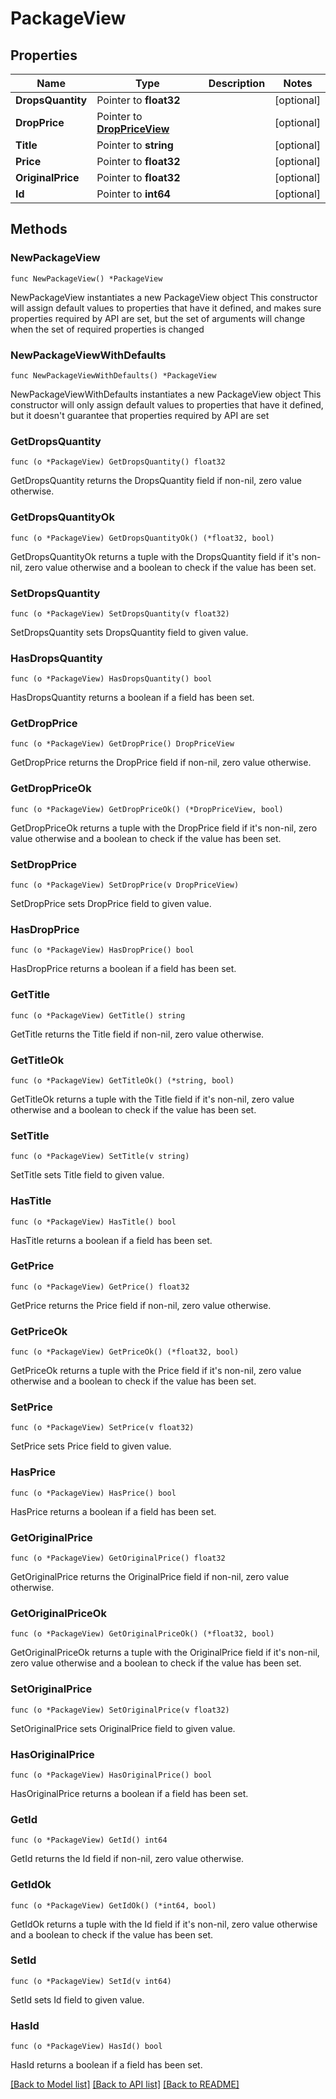 # PackageView

## Properties

Name | Type | Description | Notes
------------ | ------------- | ------------- | -------------
**DropsQuantity** | Pointer to **float32** |  | [optional] 
**DropPrice** | Pointer to [**DropPriceView**](DropPriceView.md) |  | [optional] 
**Title** | Pointer to **string** |  | [optional] 
**Price** | Pointer to **float32** |  | [optional] 
**OriginalPrice** | Pointer to **float32** |  | [optional] 
**Id** | Pointer to **int64** |  | [optional] 

## Methods

### NewPackageView

`func NewPackageView() *PackageView`

NewPackageView instantiates a new PackageView object
This constructor will assign default values to properties that have it defined,
and makes sure properties required by API are set, but the set of arguments
will change when the set of required properties is changed

### NewPackageViewWithDefaults

`func NewPackageViewWithDefaults() *PackageView`

NewPackageViewWithDefaults instantiates a new PackageView object
This constructor will only assign default values to properties that have it defined,
but it doesn't guarantee that properties required by API are set

### GetDropsQuantity

`func (o *PackageView) GetDropsQuantity() float32`

GetDropsQuantity returns the DropsQuantity field if non-nil, zero value otherwise.

### GetDropsQuantityOk

`func (o *PackageView) GetDropsQuantityOk() (*float32, bool)`

GetDropsQuantityOk returns a tuple with the DropsQuantity field if it's non-nil, zero value otherwise
and a boolean to check if the value has been set.

### SetDropsQuantity

`func (o *PackageView) SetDropsQuantity(v float32)`

SetDropsQuantity sets DropsQuantity field to given value.

### HasDropsQuantity

`func (o *PackageView) HasDropsQuantity() bool`

HasDropsQuantity returns a boolean if a field has been set.

### GetDropPrice

`func (o *PackageView) GetDropPrice() DropPriceView`

GetDropPrice returns the DropPrice field if non-nil, zero value otherwise.

### GetDropPriceOk

`func (o *PackageView) GetDropPriceOk() (*DropPriceView, bool)`

GetDropPriceOk returns a tuple with the DropPrice field if it's non-nil, zero value otherwise
and a boolean to check if the value has been set.

### SetDropPrice

`func (o *PackageView) SetDropPrice(v DropPriceView)`

SetDropPrice sets DropPrice field to given value.

### HasDropPrice

`func (o *PackageView) HasDropPrice() bool`

HasDropPrice returns a boolean if a field has been set.

### GetTitle

`func (o *PackageView) GetTitle() string`

GetTitle returns the Title field if non-nil, zero value otherwise.

### GetTitleOk

`func (o *PackageView) GetTitleOk() (*string, bool)`

GetTitleOk returns a tuple with the Title field if it's non-nil, zero value otherwise
and a boolean to check if the value has been set.

### SetTitle

`func (o *PackageView) SetTitle(v string)`

SetTitle sets Title field to given value.

### HasTitle

`func (o *PackageView) HasTitle() bool`

HasTitle returns a boolean if a field has been set.

### GetPrice

`func (o *PackageView) GetPrice() float32`

GetPrice returns the Price field if non-nil, zero value otherwise.

### GetPriceOk

`func (o *PackageView) GetPriceOk() (*float32, bool)`

GetPriceOk returns a tuple with the Price field if it's non-nil, zero value otherwise
and a boolean to check if the value has been set.

### SetPrice

`func (o *PackageView) SetPrice(v float32)`

SetPrice sets Price field to given value.

### HasPrice

`func (o *PackageView) HasPrice() bool`

HasPrice returns a boolean if a field has been set.

### GetOriginalPrice

`func (o *PackageView) GetOriginalPrice() float32`

GetOriginalPrice returns the OriginalPrice field if non-nil, zero value otherwise.

### GetOriginalPriceOk

`func (o *PackageView) GetOriginalPriceOk() (*float32, bool)`

GetOriginalPriceOk returns a tuple with the OriginalPrice field if it's non-nil, zero value otherwise
and a boolean to check if the value has been set.

### SetOriginalPrice

`func (o *PackageView) SetOriginalPrice(v float32)`

SetOriginalPrice sets OriginalPrice field to given value.

### HasOriginalPrice

`func (o *PackageView) HasOriginalPrice() bool`

HasOriginalPrice returns a boolean if a field has been set.

### GetId

`func (o *PackageView) GetId() int64`

GetId returns the Id field if non-nil, zero value otherwise.

### GetIdOk

`func (o *PackageView) GetIdOk() (*int64, bool)`

GetIdOk returns a tuple with the Id field if it's non-nil, zero value otherwise
and a boolean to check if the value has been set.

### SetId

`func (o *PackageView) SetId(v int64)`

SetId sets Id field to given value.

### HasId

`func (o *PackageView) HasId() bool`

HasId returns a boolean if a field has been set.


[[Back to Model list]](../README.md#documentation-for-models) [[Back to API list]](../README.md#documentation-for-api-endpoints) [[Back to README]](../README.md)


